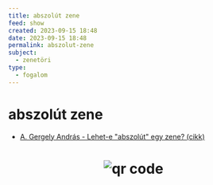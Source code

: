 ```yaml
---
title: abszolút zene
feed: show
created: 2023-09-15 18:48
date: 2023-09-15 18:48
permalink: abszolut-zene
subject:
  - zenetöri
type:
  - fogalom
---
```

# abszolút zene
- [A. Gergely András - Lehet-e "abszolút" egy zene? (cikk)](https://www.parlando.hu/2022/2022-3/Gergely_Andras.htm)



# <p style="text-align: center;"><img src="https://chart.googleapis.com/chart?cht=qr&chl=https://notes.andrasdenes.com/abszolut-zene&chs=180x180&choe=UTF-8&chld=L|2" alt="qr code"></p>

